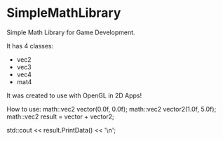 # SimpleMathLibrary
Simple Math Library for Game Development.

It has 4 classes:
- vec2
- vec3
- vec4
- mat4

It was created to use with OpenGL in 2D Apps!

How to use:
math::vec2 vector(0.0f, 0.0f);
math::vec2 vector2(1.0f, 5.0f);
math::vec2 result = vector + vector2;

std::cout << result.PrintData() << '\n';
